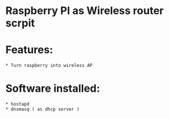 # Raspberry PI as Wireless router scrpit

# Features:
    * Turn raspberry into wireless AP 

# Software installed:
    * hostapd
    * dnsmasq ( as dhcp server ) 

